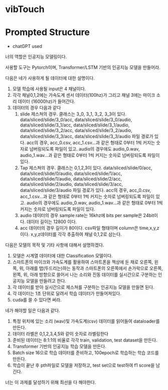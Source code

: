 # vibTouch


# Prompted Structure
- chatGPT used

너의 역할은 인공지능 모델링이다.

사용할 도구는 Pytorch이며, Transformer/LSTM 기반의 인공지능 모델을 만들어라.

다음은 네가 사용하게 될 데이터에 대한 설명이다.
1. 모델 학습에 사용될 input은 4 채널이다.
2. 각각 채널0,1,2에는 가속도계 센서 데이터(100hz)가 그리고 채널 3에는 마이크 소리 데이터 (16000hz)가 들어간다.
3. 데이터의 경우 다음과 같다
   1. slide 제스쳐의 경우. 클래스는 3_0, 3_1, 3_2, 3_3이 있다. data/sliced/slide/3_0/acc, data/sliced/slide/3_0/audio, data/sliced/slide/3_1/acc, data/sliced/slide/3_1/audio, data/sliced/slide/3_2/acc, data/sliced/slide/3_2/audio, data/sliced/slide/3_3/acc, data/sliced/slide/3_3/audio 파일 경로가 있다. acc의 경우, acc_0.csv, acc_1.csv...과 같은 형태로 0부터 1씩 커지는 숫자로 넘버링되도록 파일이 있고. audio의 경우에도 audio_0.wav, audio_1.wav...과 같은 형태로 0부터 1씩 커지는 숫자로 넘버링되도록 파일이 있다. 
   2. Tap 제스쳐의 경우. 클래스는 0,1,2,3이 있다. data/sliced/slide/0/acc, data/sliced/slide/0/audio, data/sliced/slide/1/acc, data/sliced/slide/1/audio, data/sliced/slide/2/acc, data/sliced/slide/2/audio, data/sliced/slide/3/acc, data/sliced/slide/3/audio 파일 경로가 있다. acc의 경우, acc_0.csv, acc_1.csv...과 같은 형태로 0부터 1씩 커지는 숫자로 넘버링되도록 파일이 있고. audio의 경우에도 audio_0.wav, audio_1.wav...과 같은 형태로 0부터 1씩 커지는 숫자로 넘버링되도록 파일이 있다.
   3. audio 데이터의 경우 sample rate는 16khz에 bits per sample은 24bit이다. 데이터 길이는 12800 이다.
   4. acc 데이터의 경우 길이가 80이다. csv파일 형태이며 column은 time,x,y,z이다. x,y,z데이터를 각각 추출하여 채널 0,1,2로 삼는다.

다음은 모델의 목적 및 기타 사항에 대해서 설명하겠다.
1. 모델은 시계열 데이터에 대한 Classification 모델이다.
2. 스마트폰의 마이크와 가속도계를 활용하여 스마트폰을 책상에 둔 채로 오른쪽, 왼쪽, 위, 아래를 탭(두드리는)하는 동작과 스마트폰의 오른쪽에서 손가락으로 오른쪽, 왼쪽, 위, 아래 방향으로 쓸어서 나는 소리와 진동 데이터를 실시간으로 구분하는 인공지능 모델을 만들려고 한다.
3. 각 데이터를 받아 실시간으로 제스쳐를 구분하는 인공지능 모델을 만들면 된다.
4. 각 데이터는 1초 단위로 달려서 학습 데이터가 만들어져있다.
6. cuda를 쓸 수 있다면 써라.

네가 해야할 일은 다음과 같다.
1. 특정 위치에 있는 소리 (wav)및 가속도계(csv) 데이터를 읽어들여 dataloader를 만든다.
2. 데이터 라벨은 0,1,2,3,4,5와 같이 숫자로 라벨링한다
3. 준비된 데이터는 8:1:1의 비율로 각각 train, validation, test dataset을 만든다.
4. Transformer 기반의 인공지능 학습 모델을 만든다.
5. Batch size 16으로 학습 데이터를 준비하고, 100epoch로 학습하는 학습 코드를 만든다.
6. 학습이 끝난 후 pth파일로 모델을 저장하고, test set으로 test하여 f1 score을 남긴다.

너는 이 과제를 달성하기 위해 최선을 다 해야한다.

